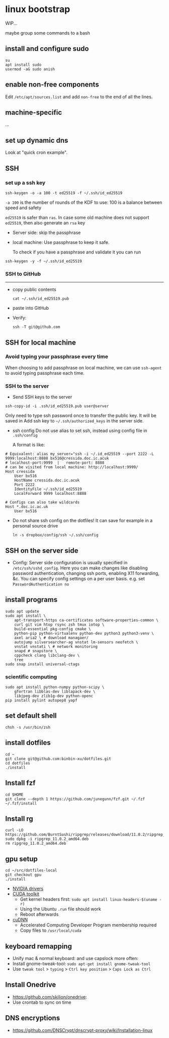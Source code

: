 # linux bootstrap

WIP...

maybe group some commands to a bash

## install and configure sudo

```
su
apt install sudo
usermod -aG sudo anish
```

## enable non-free components

Edit `/etc/apt/sources.list` and add `non-free` to the end of all the lines.

## machine-specific

...

## set up dynamic dns

Look at "quick cron example".

## SSH

### set up a ssh key

```
ssh-keygen -o -a 100 -t ed25519 -f ~/.ssh/id_ed25519
```

 `-a 100` is the number of rounds of the KDF to use: 100 is a balance between speed and safety

`ed25519`  is safer than `ras`. In case some old machine does not support `ed25519`, then also generate  an `rsa` key

* Server side: skip the passphrase


* local machine: 
  Use passphrase to keep it safe.

  To check if you have a passphrase and validate it you can run 

```
ssh-keygen -y -f ~/.ssh/id_ed25519
```



### SSH to GitHub

---

* copy public contents

  ```
  cat ~/.ssh/id_ed25519.pub
  ```

* paste into GitHub

* Verify:

  ```
  ssh -T git@github.com
  ```

  

## SSH for local machine

### Avoid typing your passphrase every time 

When choosing to add passphrase on local machine, we can use  `ssh-agent` to avoid typing passphrase each time.

### SSH to the server

* Send SSH keys to the server

```
ssh-copy-id -i .ssh/id_ed25519.pub user@server
```

Only need to type ssh password once to transfer the public key.  It will be saved in Add ssh key to `~/.ssh/authorized_keys` in the server side.

* ssh config
  Do not use alias to set ssh, instead using config file in `.ssh/config`

  A format is like:

```
# Equivalent: alias my_server="ssh -i ~/.id_ed25519 --port 2222 -L 9999:localhost:8888 bx516@cressida.doc.ic.acuk
# localhost-port:9999  |   remote-port: 8888
# can be visited from local machine: http://localhost:9999/
Host cressida
    User bx516
    HostName cressida.doc.ic.acuk
    Port 2222
    IdentityFile ~/.ssh/id_ed25519
    LocalForward 9999 localhost:8888

# Configs can also take wildcards
Host *.doc.ic.ac.uk
    User bx516
```

* Do not share ssh config on the dotfiles!
  It can save for example in a personal source drive

  ```
  ln -s dropbox/config/ssh ~/.ssh/config
  ```

  

## SSH on the server side

* Config:
  Server side configuration is usually specified in `/etc/ssh/sshd_config`. 
  Here you can make changes like disabling password authentication, changing ssh ports, enabling X11 forwarding, &c. You can specify config settings on a per user basis.
  e.g.  set `PasswordAuthentication no`



## install programs

```
sudo apt update
sudo apt install \
	apt-transport-https ca-certificates software-properties-common \
    curl git vim htop rsync zsh tmux iotop \
    build-essential pkg-config cmake \
    python-pip python-virtualenv python-dev python3 python3-venv \
    axel aria2 \ # download managaer/
    autojump silversearcher-ag vnstat lm-sensors neofetch \
    vnstat vnstati \ # network monitoring 
    snapd # snapstore \
    cppcheck clang libclang-dev \
    tree
sudo snap install universal-ctags
```

### scientific computing

```
sudo apt install python-numpy python-scipy \
    gfortran libblas-dev liblapack-dev \
    libjpeg-dev zlib1g-dev python-openc
pip install pylint autopep8 yapf
```

## set default shell

```
chsh -s /usr/bin/zsh
```

## install dotfiles

```
cd ~
git clone git@github.com:binbin-xu/dotfiles.git
cd dotfiles
./install
```

## Install fzf

```
cd $HOME
git clone --depth 1 https://github.com/junegunn/fzf.git ~/.fzf
~/.fzf/install
```

## Install rg

```
curl -LO https://github.com/BurntSushi/ripgrep/releases/download/11.0.2/ripgrep_11.0.2_amd64.deb
sudo dpkg -i ripgrep_11.0.2_amd64.deb
rm ripgrep_11.0.2_amd64.deb
```

## gpu setup

```
cd ~/src/dotfiles-local
git checkout gpu
./install
```

* [NVIDIA drivers](http://www.nvidia.com/object/unix.html)
* [CUDA toolkit](https://developer.nvidia.com/cuda-downloads)
    * Get kernel headers first: `sudo apt install linux-headers-$(uname -r)`
    * Using the Ubuntu `.run` file should work
    * Reboot afterwards
* [cuDNN](https://developer.nvidia.com/rdp/cudnn-download)
    * Accelerated Computing Developer Program membership required
    * Copy files to `/usr/local/cuda`

## keyboard remapping
* Unify mac & normal keyboard: and use capslock more often:
* Install gnome-tweak-tool: `sudo apt-get install gnome-tweak-tool`
* Use `tweak tool` > `typing` > `Ctrl key position` > `Caps Lock as Ctrl`

## Install Onedrive
* https://github.com/skilion/onedrive:
* Use crontab to sync on time

## DNS encryptions

* https://github.com/DNSCrypt/dnscrypt-proxy/wiki/Installation-linux